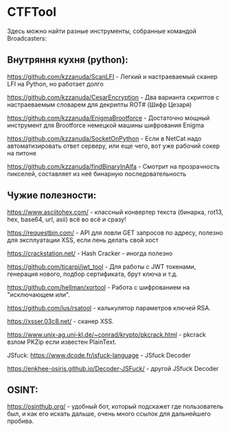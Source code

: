 # CTFTool

Здесь можно найти разные инструменты, собранные командой Broadcasters:

## Внутряння кухня (python):

https://github.com/kzzanuda/ScanLFI - Легкий и настраеваемый сканер LFI на Python, но работает долго

https://github.com/kzzanuda/CesarEncryption - Два варианта скриптов с настраеваемым словарем для декрипты ROT# (Шифр Цезаря)

https://github.com/kzzanuda/EnigmaBrootforce - Достаточно мощный инструмент для Brootforce немецкой машины шифрования Enigma

https://github.com/kzzanuda/SocketOnPython - Если в NetCat надо автоматизировать ответ серверу, или еще чего, вот уже рабочий сокер на питоне

https://github.com/kzzanuda/findBinaryInAlfa - Смотрит на прозрачность пикселей, составляет из неё бинарную последовательность


## Чужие полезности:

https://www.asciitohex.com/ - классный конвертер текста (бинарка, rot13, hex, base64, url, asii) всё во всё и сразу!

https://requestbin.com/ - API для ловли GET запросов по адресу, полезно для эксплуатации XSS, если лень делать свой хост

https://crackstation.net/ - Hash Cracker - иногда полезно

https://github.com/ticarpi/jwt_tool - Для работы с JWT токенами, генерация нового, подбор сертификата, брут ключа и т.д.

https://github.com/hellman/xortool - Работа с шифрованием на "исключающем или".

https://github.com/ius/rsatool - калькулятор параметров ключей RSA.

https://xsser.03c8.net/ - сканер XSS.

https://www.unix-ag.uni-kl.de/~conrad/krypto/pkcrack.html - pkcrack взлом PKZip если известен PlainText.

JSfuck:
https://www.dcode.fr/jsfuck-language - JSfuck Decoder

https://enkhee-osiris.github.io/Decoder-JSFuck/ - другой JSfuck Decoder


## OSINT:

https://osinthub.org/ - удобный бот, который подскажет где пользователь был, и как его искать дальше, очень много ссылок для дальнейшего пробива.
